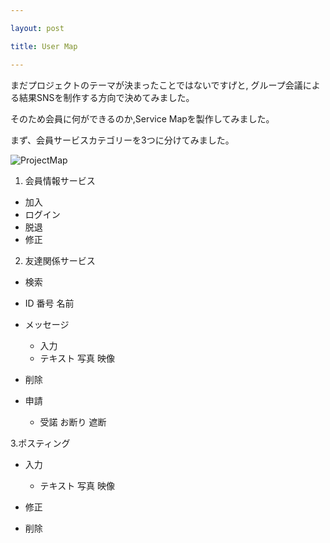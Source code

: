 ```yaml
---

layout: post

title: User Map

---
```


まだプロジェクトのテーマが決まったことではないですげと,
グループ会議による結果SNSを制作する方向で決めてみました。

そのため会員に何ができるのか,Service Mapを製作してみました。

まず、会員サービスカテゴリーを3つに分けてみました。


![ProjectMap]({{https://github.com/ELLINM/ellinm.github.io/master}}/images/ProjectMap2.jpg)


1. 会員情報サービス

+ 加入
+ ログイン
+ 脱退
+ 修正


2. 友達関係サービス

+ 検索
- ID
  番号
  名前


+ メッセージ
  - 入力
  - テキスト
    写真
    映像

+ 削除
+ 申請
  - 受諾
    お断り
    遮断


3.ポスティング

+ 入力
  - テキスト
    写真
    映像

+ 修正
+ 削除
